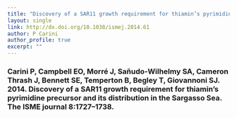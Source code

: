 ```yaml
---
title: "Discovery of a SAR11 growth requirement for thiamin’s pyrimidine precursor and its distribution in the Sargasso Sea"
layout: single
link: http://dx.doi.org/10.1038/ismej.2014.61
author: P Carini
author_profile: true
excerpt: ""
---
```


### Carini P, Campbell EO, Morré J, Sañudo-Wilhelmy SA, Cameron Thrash J, Bennett SE, Temperton B, Begley T, Giovannoni SJ. 2014. Discovery of a SAR11 growth requirement for thiamin’s pyrimidine precursor and its distribution in the Sargasso Sea. The ISME journal 8:1727–1738.
